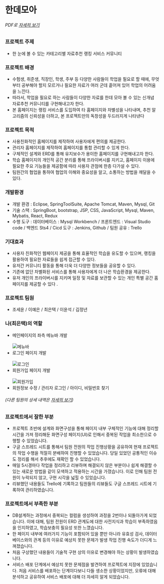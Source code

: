 # 한데모아
###### PDF로 [자세히 보기](https://github.com/euntaek419/handemoa_ver2/files/12443687/handemoa.pdf)

### 프로젝트 주제
- 한 눈에 볼 수 있는 카테고리별 자료추천 랭킹 서비스 커뮤니티

### 프로젝트 배경
- 수험생, 취준생, 직장인, 학생, 주부 등 다양한 사람들이 학업을 필요로 할 때에, 무엇부터 공부해야 할지 모르거나 필요한 자료가 여러 군데 흩어져 있어 학업의 어려움을 느낀다.
- 따라서, 학업을 필요로 하는 사람들이 다양한 자료를 한데 모아 볼 수 있는 신개념 자료추천 커뮤니티를 구현해내고자 한다.
- 본 홈페이지는 랭킹 서비스를 도입하여 타 홈페이지와 차별성을 나타내며, 추천 알고리즘의 신뢰성을 더하고, 본 프로젝트만의 독창성을 두드러지게 나타낸다

### 프로젝트 목적
- 사용친화적인 홈페이지를 제작하여 사용자에게 편의를 제공한다.
- 관리자 홈페이지를 제작하여 홈페이지를 통합 관리할 수 있게 한다.
- 구체적인 설계와 ERD를 통해 유지보수가 용이한 홈페이지를 구현해내고자 한다.
- 학습 홈페이지의 개인적 공간 분리를 통해 프라이버시를 지키고, 홈페이지 이용에 필요한 주요 기능들을 제공함에 따라 사용자 관점에 한층 다가설 수 있다.
- 팀원간의 협업을 통하여 협업의 이해와 중요성을 알고, 소통하는 방법을 깨달을 수 있다.

### 개발환경
- 개발 환경 : Eclipse, SpringToolSuite, Apache Tomcat, Maven, Mysql, Git
- 기술 스택 : SpringBoot, bootstrap, JSP, CSS, JavaScript, Mysql, Maven, Mybatis, React, Redux
- 수행 도구 : 데이터베이스 : Mysql Workbench / 프론트엔드 : Visual Studio code / 백엔드 Sts4 / Cicd 도구 : Jenkins, Github / 팀원 공유 : Trello

### 기대효과
- 사용자 친화적인 웹페이지 제공을 통해 효율적인 학습을 유도할 수 있으며, 랭킹을 활용하여 필요한 자료들을 쉽게 접근할 수 있다.
- 유저간 커뮤니티 활동을 통해 더욱 더 다양한 정보들을 공유할 수 있다.
- 기존에 없던 차별화된 서비스를 통해 사용자에게 더 나은 학습환경을 제공한다.
- 유저 개인의 프라이버시를 지키며 일정 및 자료를 보관할 수 있는 개인 특별 공간 홈페이지를 제공할 수 있다 .

### 프로젝트 팀원
- 조세윤 / 이예은 / 최은택 / 이윤석 / 김정년
  
### 나(최은택)의 역할
- 메인페이지의 좌측 메뉴바 개발 <div> <br/> ![메뉴바](https://github.com/euntaek419/handemoa_ver2/assets/100109284/b5ee5c58-eb0d-44eb-92da-999157795024) </div>
- 로그인 페이지 개발 <div> <br/> ![로그인](https://github.com/euntaek419/handemoa_ver2/assets/100109284/34ef8900-d1ba-4104-8332-e75be382f345) </div>
- 회원가입 페이지 개발 <div> <br/> ![회원가입](https://github.com/euntaek419/handemoa_ver2/assets/100109284/03cf40e3-345c-4313-956b-420aac5be253) </div>
- 회원정보 수정 / 관리자 로그인 / 아이디, 비밀번호 찾기

###### (다른 팀원의 상세 내역은 [자세히 보기](https://github.com/euntaek419/handemoa_ver2/files/12443687/handemoa.pdf))



### 프로젝트에서 잘한 부분
- 프로젝트 초반에 설계와 화면구성을 통해 페이지 내부 구체적인 기능에 대해 정리할 시간을 가져 정리해둔 화면구성 페이지(UI)로 인해서 중복된 작업을 최소한으로 수행할 수 있었습니다.
- 구글 스프레드 시트를 통해서 팀원 전원의 작업 진행상황을 공유하여 현재 프로젝트의 작업 수행을 적절히 분배하여 진행할 수 있었습니다. 당일 있었던 공통적인 이슈도 정리를 해서 추후에도 재확인 할 수 있었습니다.
- 매일 5시경마다 작업을 정리하고 리뷰하며 해결되지 않은 부분이나 쉽게 해결할 수 있는 새로운 방법을 같이 모색하고 적용하는 시간을 가졌습니다. 이로 인해 팀원 전원이 누락되지 않고, 구현 시각을 넓힐 수 있었습니다.
- 리뷰했던 내용들도 Trello에 기록하고 팀원들의 리뷰들도 구글 스프레드 시트에 기록하여 관리하였습니다.

### 프로젝트에서 부족한 부분
- DB설계하는 과정에서 중복되는 컬럼을 생성하여 과정을 2번이나 되돌아가게 되었습니다. 이에 대해, 팀원 전원이 ERD 관계도에 대한 사전지식과 학습이 부족하였음을 인지하였고, 학습보충의 필요성 또한 느꼈습니다.
- 한 페이지 내부에 여러가지 기능이 포함되어 있을 뿐만 아니라 유효성 검사, 데이터베이스와의 관계 등의 이유로 예상치 못한 문제가 발생 작업 진행 속도가 더디게 느껴졌습니다.
- 처음 구상했던 내용들이 기술적 구현 상의 이유로 변경해야 하는 상황이 발생하였습니다.
- 서비스 배포 단계에서 예상치 못한 문제점을 발견하여 프로젝트에 지장에 있었습니다. 처음 서비스를 배포하는 단계이다보니 다들 생소한 상황이었지만, 오류에 대해 분석하고 공유하여 서비스 배포에 대해 더 자세히 알게 되었습니다.
